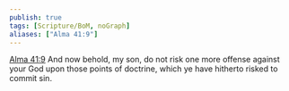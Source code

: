 ```yaml
---
publish: true
tags: [Scripture/BoM, noGraph]
aliases: ["Alma 41:9"]
---
```

[Alma 41:9](https://churchofjesuschrist.org/study/scriptures/bofm/alma/41?lang=eng&id=p9#p9) And now behold, my son, do not risk one more offense against your God upon those points of doctrine, which ye have hitherto risked to commit sin.
